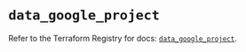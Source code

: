 # `data_google_project`

Refer to the Terraform Registry for docs: [`data_google_project`](https://registry.terraform.io/providers/hashicorp/google-beta/5.37.0/docs/data-sources/google_project).
